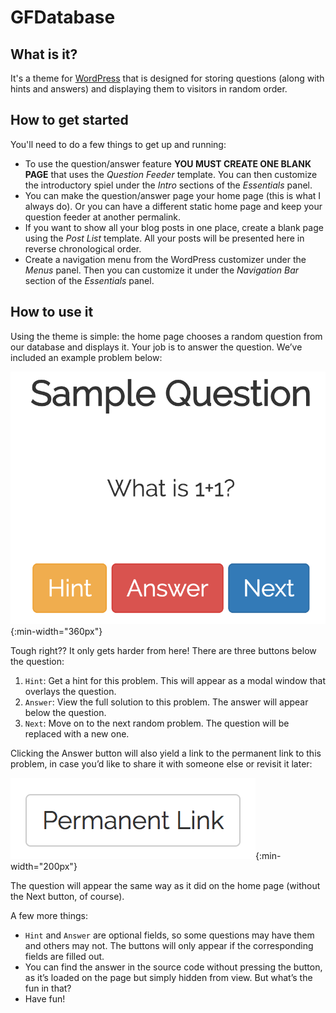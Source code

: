 # GFDatabase

## What is it?

It's a theme for [WordPress](https://wordpress.org/) that is designed for storing questions (along with hints and answers) and displaying them to visitors in random order.

## How to get started

You'll need to do a few things to get up and running:

* To use the question/answer feature **YOU MUST CREATE ONE BLANK PAGE** that uses the *Question Feeder* template. You can then customize the introductory spiel under the *Intro* sections of the *Essentials* panel.
* You can make the question/answer page your home page (this is what I always do). Or you can have a different static home page and keep your question feeder at another permalink.
* If you want to show all your blog posts in one place, create a blank page using the *Post List* template. All your posts will be presented here in reverse chronological order.
* Create a navigation menu from the WordPress customizer under the *Menus* panel. Then you can customize it under the *Navigation Bar* section of the *Essentials* panel.

## How to use it

Using the theme is simple: the home page chooses a random question from our database and displays it. Your job is to answer the question. We’ve included an example problem below:

![](assets/images/example-1.png){:min-width="360px"}

Tough right?? It only gets harder from here! There are three buttons below the question:

1. `Hint`: Get a hint for this problem. This will appear as a modal window that overlays the question.
1. `Answer`: View the full solution to this problem. The answer will appear below the question.
1. `Next`: Move on to the next random problem. The question will be replaced with a new one.

Clicking the Answer button will also yield a link to the permanent link to this problem, in case you’d like to share it with someone else or revisit it later:

![](assets/images/example-2.png){:min-width="200px"}

The question will appear the same way as it did on the home page (without the Next button, of course).

A few more things:

* `Hint` and `Answer` are optional fields, so some questions may have them and others may not. The buttons will only appear if the corresponding fields are filled out.
* You can find the answer in the source code without pressing the button, as it’s loaded on the page but simply hidden from view. But what’s the fun in that?
* Have fun!